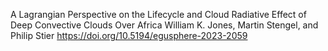 A Lagrangian Perspective on the Lifecycle and Cloud Radiative Effect of Deep Convective Clouds Over Africa
William K. Jones, Martin Stengel, and Philip Stier 
https://doi.org/10.5194/egusphere-2023-2059
